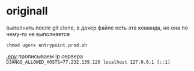 # originall

выполнить после git clone, в докер файле есть эта команда, но она по чему-то не выполняется

```chmod ugo+x entrypoint.prod.sh ```


[.env](http://sabaka.net)  прописываем ip сервера  
```DJANGO_ALLOWED_HOSTS=77.232.139.126 localhost 127.0.0.1 [::1]```
